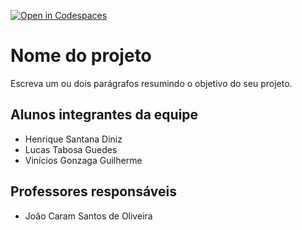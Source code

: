 [![Open in Codespaces](https://classroom.github.com/assets/launch-codespace-f4981d0f882b2a3f0472912d15f9806d57e124e0fc890972558857b51b24a6f9.svg)](https://classroom.github.com/open-in-codespaces?assignment_repo_id=10074482)
# Nome do projeto
Escreva um ou dois parágrafos resumindo o objetivo do seu projeto.

## Alunos integrantes da equipe

* Henrique Santana Diniz
* Lucas Tabosa Guedes
* Vinícios Gonzaga Guilherme


## Professores responsáveis

* João Caram Santos de Oliveira


